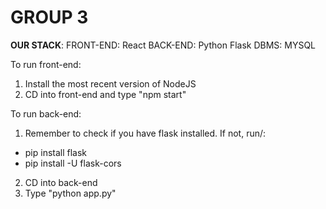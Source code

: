 # GROUP 3

**OUR STACK**:
FRONT-END: React
BACK-END: Python Flask
DBMS: MYSQL


To run front-end:
1. Install the most recent version of NodeJS
2. CD into front-end and type "npm start"

To run back-end:
1. Remember to check if you have flask installed. If not, run/:
- pip install flask
- pip install -U flask-cors
2. CD into back-end
2. Type "python app.py"

